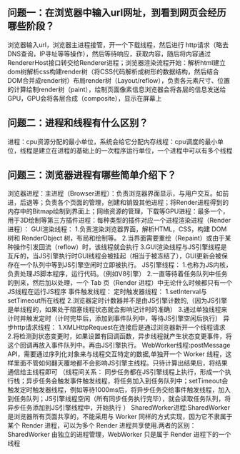 ## 问题一：在浏览器中输入url网址，到看到网页会经历哪些阶段？

浏览器输入url，浏览器主进程接管，开一个下载线程，然后进行 http请求（略去DNS查询，IP寻址等等操作），然后等待响应，获取内容，随后将内容通过RendererHost接口转交给Renderer进程；浏览器渲染流程开始：解析html建立dom树解析css构建render树（将CSS代码解析成树形的数据结构，然后结合DOM合并成render树）布局render树（Layout/reflow），负责各元素尺寸、位置的计算绘制render树（paint），绘制页面像素信息浏览器会将各层的信息发送给GPU，GPU会将各层合成（composite），显示在屏幕上

## 问题二：进程和线程有什么区别？

进程：cpu资源分配的最小单位，系统会给它分配内存线程：cpu调度的最小单位，线程是建立在进程的基础上的一次程序运行单位，一个进程中可以有多个线程

## 问题三：浏览器进程有哪些简单介绍下？

浏览器进程：主进程（Browser进程）：负责浏览器界面显示，与用户交互。如前进，后退等；负责各个页面的管理，创建和销毁其他进程；将Render进程得到的内存中的Bitmap绘制到界面上；网络资源的管理，下载等GPU进程：最多一个，用于3D绘制等第三方插件进程：每种类型的插件对应一个进程渲染进程（Render进程）： GUI渲染线程： 1.负责渲染浏览器界面，解析HTML，CSS，构建 DOM 树和 RenderObject 树，布局和绘制等。 2.当界面需要重绘（Repaint）或由于某种操作引发回流（reflow）时，该线程就会执行 3.GUI渲染线程与JS引擎线程是互斥的，当JS引擎执行时GUI线程会被挂起（相当于被冻结了），GUI更新会被保存在一个队列中等到JS引擎空闲时立即被执行。 JS引擎线程： 1.也称为JS内核，负责处理JS脚本程序，运行代码。（例如V8引擎） 2.一直等待着任务队列中任务的到来，然后加以处理，一个 Tab 页（Render 进程）中无论什么时候都只有一个JS线程在运行JS程序 事件触发线程： 定时触发器线程： 1.setInterval与setTimeout所在线程 2.浏览器定时计数器并不是由JS引擎计数的,（因为JS引擎是单线程的，如果处于阻塞线程状态就会影响记计时的准确） 3.通过单独线程来计时并触发定时（计时完毕后，添加到事件队列中，等待JS引擎空闲后执行） 异步http请求线程： 1.XMLHttpRequest在连接后是通过浏览器新开一个线程请求 2.将检测到状态变更时，如果设置有回调函数，异步线程就产生状态变更事件，将这个回调再放入事件队列中。再由JS引擎执行。 WebWorker线程:postMessage API，需要通过序列化对象来与线程交互特定的数据,单独开一个 Worker 线程，这样里面不管如何翻天覆地都不会影响JS引擎主线程。只待计算出结果后，将结果通信给主线程即可 （线程间关系： 同步任务都在JS引擎线程上执行，形成一个执行栈；异步任务会触发事件触发线程，将任务加入到任务队列中；setTimeout会触发定时触发器线程，例如等待1000ms后，将异步任务交给事件触发线程，加入到任务队列；JS引擎线程空闲（所有同步任务执行完毕），就会读取任务队列，将异步任务添加到JS引擎线程中，开始执行 ） SharedWorker进程:SharedWorker 是浏览器所有页面共享的，不能采用与 Worker 同样的方式实现，因为它不隶属于某个 Render 进程，可以为多个 Render 进程共享使用.两者的区别：SharedWorker 由独立的进程管理，WebWorker 只是属于 Render 进程下的一个线程
